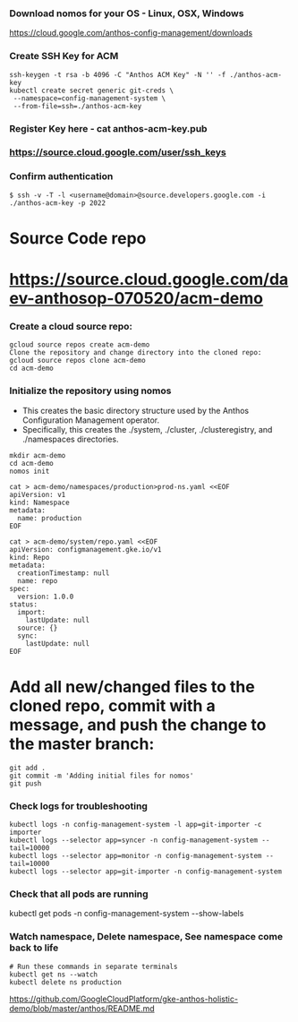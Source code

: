 
### Download nomos for your OS - Linux, OSX, Windows
https://cloud.google.com/anthos-config-management/downloads

### Create SSH Key for ACM
```
ssh-keygen -t rsa -b 4096 -C "Anthos ACM Key" -N '' -f ./anthos-acm-key
kubectl create secret generic git-creds \
 --namespace=config-management-system \
 --from-file=ssh=./anthos-acm-key
```

### Register Key here - cat anthos-acm-key.pub
### https://source.cloud.google.com/user/ssh_keys

### Confirm authentication
```
$ ssh -v -T -l <username@domain>@source.developers.google.com -i ./anthos-acm-key -p 2022
```

# Source Code repo
# https://source.cloud.google.com/daev-anthosop-070520/acm-demo

### Create a cloud source repo:
```
gcloud source repos create acm-demo
Clone the repository and change directory into the cloned repo:
gcloud source repos clone acm-demo
cd acm-demo
```

### Initialize the repository using nomos
* This creates the basic directory structure used by the Anthos Configuration Management operator.
* Specifically, this creates the ./system, ./cluster, ./clusteregistry, and ./namespaces directories.
```
mkdir acm-demo
cd acm-demo
nomos init
```

```
cat > acm-demo/namespaces/production>prod-ns.yaml <<EOF
apiVersion: v1
kind: Namespace
metadata:
  name: production
EOF
```

```
cat > acm-demo/system/repo.yaml <<EOF
apiVersion: configmanagement.gke.io/v1
kind: Repo
metadata:
  creationTimestamp: null
  name: repo
spec:
  version: 1.0.0
status:
  import:
    lastUpdate: null
  source: {}
  sync:
    lastUpdate: null
EOF
```

# Add all new/changed files to the cloned repo, commit with a message, and push the change to the master branch:
```
git add .
git commit -m 'Adding initial files for nomos'
git push
```

### Check logs for troubleshooting
```
kubectl logs -n config-management-system -l app=git-importer -c importer
kubectl logs --selector app=syncer -n config-management-system --tail=10000
kubectl logs --selector app=monitor -n config-management-system --tail=10000
kubectl logs --selector app=git-importer -n config-management-system
```

### Check that all pods are running
kubectl get pods -n config-management-system --show-labels

### Watch namespace, Delete namespace, See namespace come back to life
```
# Run these commands in separate terminals
kubectl get ns --watch
kubectl delete ns production
```

https://github.com/GoogleCloudPlatform/gke-anthos-holistic-demo/blob/master/anthos/README.md
